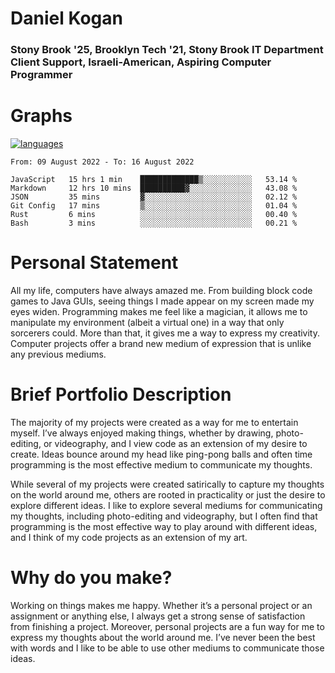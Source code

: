 # Daniel Kogan

### Stony Brook '25, Brooklyn Tech '21, Stony Brook IT Department Client Support, Israeli-American, Aspiring Computer Programmer


# Graphs

<div style="width: 100%">

[![languages](https://github-readme-stats.vercel.app/api/top-langs/?username=daminals&langs_count=8&hide=html&layout=compact)](https://github-readme-stats.vercel.app/api/top-langs/?username=daminals&langs_count=8&hide=html&layout=compact)
</div>

<!--START_SECTION:waka-->

```text
From: 09 August 2022 - To: 16 August 2022

JavaScript   15 hrs 1 min    █████████████▒░░░░░░░░░░░   53.14 %
Markdown     12 hrs 10 mins  ██████████▓░░░░░░░░░░░░░░   43.08 %
JSON         35 mins         ▓░░░░░░░░░░░░░░░░░░░░░░░░   02.12 %
Git Config   17 mins         ▒░░░░░░░░░░░░░░░░░░░░░░░░   01.04 %
Rust         6 mins          ░░░░░░░░░░░░░░░░░░░░░░░░░   00.40 %
Bash         3 mins          ░░░░░░░░░░░░░░░░░░░░░░░░░   00.21 %
```

<!--END_SECTION:waka-->

# Personal Statement

All my life, computers have always amazed me. From building block code games to Java GUIs, seeing things I made appear on my screen made my eyes widen. Programming makes me feel like a magician, it allows me to manipulate my environment (albeit a virtual one) in a way that only sorcerers could. More than that, it gives me a way to express my creativity. Computer projects offer a brand new medium of expression that is unlike any previous mediums. 

# Brief Portfolio Description

The majority of my projects were created as a way for me to entertain myself. I’ve always enjoyed making things, whether by drawing, photo-editing, or videography, and I view code as an extension of my desire to create. Ideas bounce around my head like ping-pong balls and often time programming is the most effective medium to communicate my thoughts. 

While several of my projects were created satirically to capture my thoughts on the world around me, others are rooted in practicality or just the desire to explore different ideas. I like to explore several mediums for communicating my thoughts, including photo-editing and videography, but I often find that programming is the most effective way to play around with different ideas, and I think of my code projects as an extension of my art.

# Why do you make?

Working on things makes me happy. Whether it’s a personal project or an assignment or anything else, I always get a strong sense of satisfaction from finishing a project. Moreover, personal projects are a fun way for me to express my thoughts about the world around me. I’ve never been the best with words and I like to be able to use other mediums to communicate those ideas. 
